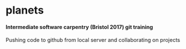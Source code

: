 # planets
#### Intermediate software carpentry (Bristol 2017) git training
Pushing code to github from local server and collaborating on projects

